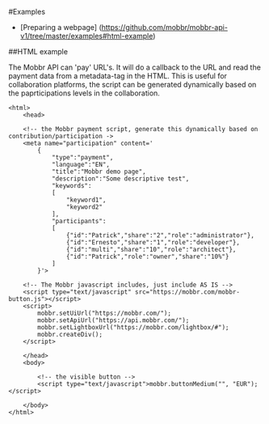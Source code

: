 #Examples

- [Preparing a webpage] (https://github.com/mobbr/mobbr-api-v1/tree/master/examples#html-example)

##HTML example

The Mobbr API can 'pay' URL's. It will do a callback to the URL and read the payment data from a metadata-tag in the HTML. This is useful for collaboration platforms, the script can be generated dynamically based on the paprticipations levels in the collaboration.

    <html>
        <head>
        
        <!-- the Mobbr payment script, generate this dynamically based on contribution/participation ->
        <meta name="participation" content='
            {
                "type":"payment",
                "language":"EN",
                "title":"Mobbr demo page",
                "description":"Some descriptive test",
                "keywords":
                [
                    "keyword1",
                    "keyword2"
                ],
                "participants":
                [
                    {"id":"Patrick","share":"2","role":"administrator"},
                    {"id":"Ernesto","share":"1","role":"developer"},
                    {"id":"multi","share":"10","role":"architect"},
                    {"id":"Patrick","role":"owner","share":"10%"}
                ]
            }'>
        
        <!-- The Mobbr javascript includes, just include AS IS -->
        <script type="text/javascript" src="https://mobbr.com/mobbr-button.js"></script>
        <script>
            mobbr.setUiUrl("https://mobbr.com/");
            mobbr.setApiUrl("https://api.mobbr.com/");
            mobbr.setLightboxUrl("https://mobbr.com/lightbox/#");
            mobbr.createDiv();
        </script>            
        
        </head>
        <body>
        
            <!-- the visible button -->
            <script type="text/javascript">mobbr.buttonMedium("", "EUR");</script>

        </body>
    </html>